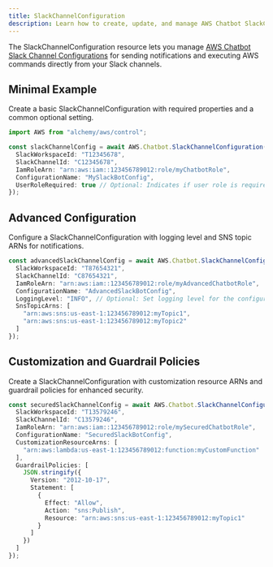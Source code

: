 ```yaml
---
title: SlackChannelConfiguration
description: Learn how to create, update, and manage AWS Chatbot SlackChannelConfigurations using Alchemy Cloud Control.
---
```



The SlackChannelConfiguration resource lets you manage [AWS Chatbot Slack Channel Configurations](https://docs.aws.amazon.com/chatbot/latest/userguide/) for sending notifications and executing AWS commands directly from your Slack channels.

## Minimal Example

Create a basic SlackChannelConfiguration with required properties and a common optional setting.

```ts
import AWS from "alchemy/aws/control";

const slackChannelConfig = await AWS.Chatbot.SlackChannelConfiguration("mySlackChannelConfig", {
  SlackWorkspaceId: "T12345678",
  SlackChannelId: "C12345678",
  IamRoleArn: "arn:aws:iam::123456789012:role/myChatbotRole",
  ConfigurationName: "MySlackBotConfig",
  UserRoleRequired: true // Optional: Indicates if user role is required
});
```

## Advanced Configuration

Configure a SlackChannelConfiguration with logging level and SNS topic ARNs for notifications.

```ts
const advancedSlackChannelConfig = await AWS.Chatbot.SlackChannelConfiguration("advancedSlackChannelConfig", {
  SlackWorkspaceId: "T87654321",
  SlackChannelId: "C87654321",
  IamRoleArn: "arn:aws:iam::123456789012:role/myAdvancedChatbotRole",
  ConfigurationName: "AdvancedSlackBotConfig",
  LoggingLevel: "INFO", // Optional: Set logging level for the configuration
  SnsTopicArns: [
    "arn:aws:sns:us-east-1:123456789012:myTopic1",
    "arn:aws:sns:us-east-1:123456789012:myTopic2"
  ]
});
```

## Customization and Guardrail Policies

Create a SlackChannelConfiguration with customization resource ARNs and guardrail policies for enhanced security.

```ts
const securedSlackChannelConfig = await AWS.Chatbot.SlackChannelConfiguration("securedSlackChannelConfig", {
  SlackWorkspaceId: "T13579246",
  SlackChannelId: "C13579246",
  IamRoleArn: "arn:aws:iam::123456789012:role/mySecuredChatbotRole",
  ConfigurationName: "SecuredSlackBotConfig",
  CustomizationResourceArns: [
    "arn:aws:lambda:us-east-1:123456789012:function:myCustomFunction"
  ],
  GuardrailPolicies: [
    JSON.stringify({
      Version: "2012-10-17",
      Statement: [
        {
          Effect: "Allow",
          Action: "sns:Publish",
          Resource: "arn:aws:sns:us-east-1:123456789012:myTopic1"
        }
      ]
    })
  ]
});
```

